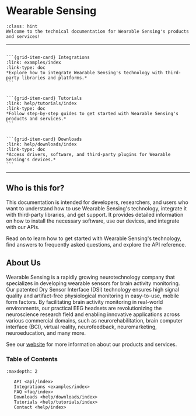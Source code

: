 # Wearable Sensing


```{admonition} Technical Documentation
:class: hint
Welcome to the technical documentation for Wearable Sensing's products and services!
```

--------------------------------------------------------------------------------------

````{grid} 1

```{grid-item-card} Integrations
:link: examples/index
:link-type: doc
*Explore how to integrate Wearable Sensing's technology with third-party libraries and platforms.*
```

````

````{grid} 1

```{grid-item-card} Tutorials
:link: help/tutorials/index
:link-type: doc
*Follow step-by-step guides to get started with Wearable Sensing's products and services.*
```

````

````{grid} 1

```{grid-item-card} Downloads
:link: help/downloads/index
:link-type: doc
*Access drivers, software, and third-party plugins for Wearable Sensing's devices.*
```

````

--------------------------------------------------------------------------------------
## Who is this for?
This documentation is intended for developers, researchers, and users who want to understand how to use Wearable Sensing's technology, integrate it with third-party libraries, and get support. It provides detailed information on how to install the necessary software, use our devices, and integrate with our APIs.

Read on to learn how to get started with Wearable Sensing's technology, find answers to frequently asked questions, and explore the API reference.

## About Us
Wearable Sensing is a rapidly growing neurotechnology company that specializes in developing wearable sensors for brain activity monitoring. Our patented Dry Sensor Interface (DSI) technology ensures high signal quality and artifact-free physiological monitoring in easy-to-use, mobile form factors. By facilitating brain activity monitoring in real-world environments, our practical EEG headsets are revolutionizing the neuroscience research field and enabling innovative applications across various commercial domains, such as neurorehabilitation, brain computer interface (BCI), virtual reality, neurofeedback, neuromarketing, neuroeducation, and many more.

See our [website](https://wearablesensing.com) for more information about our products and services.



### Table of Contents

```{toctree}
:maxdepth: 2

   API <api/index>
   Integrations <examples/index>
   FAQ <faq/index>
   Downloads <help/downloads/index>
   Tutorials <help/tutorials/index>
   Contact <help/index>
```